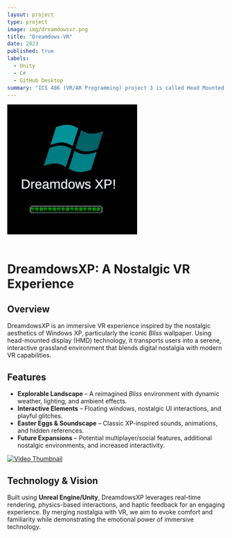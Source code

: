 ```yaml
---
layout: project
type: project
image: img/dreamdowsvr.png
title: "Dreamdows-VR"
date: 2023
published: true
labels:
  - Unity
  - C#
  - GitHub Desktop
summary: "ICS 486 (VR/AR Programming) project 3 is called Head Mounted Displays which is about virtual reality, or VR for short. Our VR project is called DreamdowsXP which is basically a grassland with WindowsXP aesthetics."
---
```


<img width="300px" class="rounded float-start pe-4" src="../img/dreamdowsvr.png" style="margin-bottom: 20px;">

# **DreamdowsXP: A Nostalgic VR Experience**

## **Overview**  
DreamdowsXP is an immersive VR experience inspired by the nostalgic aesthetics of Windows XP, particularly the iconic *Bliss* wallpaper. Using head-mounted display (HMD) technology, it transports users into a serene, interactive grassland environment that blends digital nostalgia with modern VR capabilities.  

## **Features**  
- **Explorable Landscape** – A reimagined *Bliss* environment with dynamic weather, lighting, and ambient effects.  
- **Interactive Elements** – Floating windows, nostalgic UI interactions, and playful glitches.  
- **Easter Eggs & Soundscape** – Classic XP-inspired sounds, animations, and hidden references.  
- **Future Expansions** – Potential multiplayer/social features, additional nostalgic environments, and increased interactivity.  

[![Video Thumbnail](https://img.youtube.com/vi/COX8gpAirPg/0.jpg)](https://youtu.be/COX8gpAirPg)

## **Technology & Vision**  
Built using **Unreal Engine/Unity**, DreamdowsXP leverages real-time rendering, physics-based interactions, and haptic feedback for an engaging experience. By merging nostalgia with VR, we aim to evoke comfort and familiarity while demonstrating the emotional power of immersive technology.  


